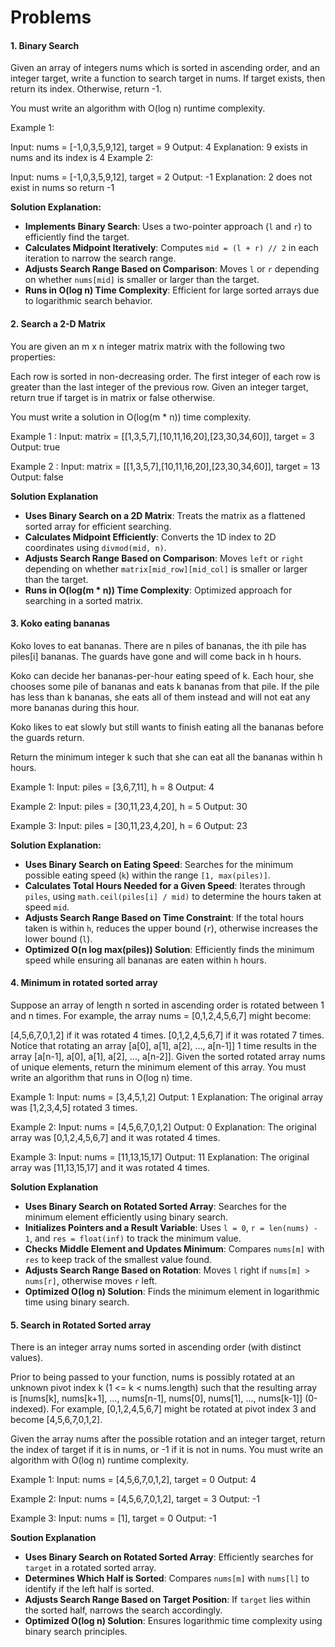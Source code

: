 <h1>Problems</h1>

<h4>1. Binary Search</h4>
Given an array of integers nums which is sorted in ascending order, and an integer target, write a function to search target in nums. If target exists, then return its index. Otherwise, return -1.

You must write an algorithm with O(log n) runtime complexity.

Example 1:

Input: nums = [-1,0,3,5,9,12], target = 9
Output: 4
Explanation: 9 exists in nums and its index is 4
Example 2:

Input: nums = [-1,0,3,5,9,12], target = 2
Output: -1
Explanation: 2 does not exist in nums so return -1

<b>Solution Explanation:</b>
- **Implements Binary Search**: Uses a two-pointer approach (`l` and `r`) to efficiently find the target.  
- **Calculates Midpoint Iteratively**: Computes `mid = (l + r) // 2` in each iteration to narrow the search range.  
- **Adjusts Search Range Based on Comparison**: Moves `l` or `r` depending on whether `nums[mid]` is smaller or larger than the target.  
- **Runs in O(log n) Time Complexity**: Efficient for large sorted arrays due to logarithmic search behavior.

<h4>2. Search a 2-D Matrix</h4>
<p>
You are given an m x n integer matrix matrix with the following two properties:

Each row is sorted in non-decreasing order.
The first integer of each row is greater than the last integer of the previous row.
Given an integer target, return true if target is in matrix or false otherwise.

You must write a solution in O(log(m * n)) time complexity.

Example 1 :
Input: matrix = [[1,3,5,7],[10,11,16,20],[23,30,34,60]], target = 3
Output: true

Example 2 :
Input: matrix = [[1,3,5,7],[10,11,16,20],[23,30,34,60]], target = 13
Output: false
</p>

<b>Solution Explanation</b>
- **Uses Binary Search on a 2D Matrix**: Treats the matrix as a flattened sorted array for efficient searching.  
- **Calculates Midpoint Efficiently**: Converts the 1D index to 2D coordinates using `divmod(mid, n)`.  
- **Adjusts Search Range Based on Comparison**: Moves `left` or `right` depending on whether `matrix[mid_row][mid_col]` is smaller or larger than the target.  
- **Runs in O(log(m * n)) Time Complexity**: Optimized approach for searching in a sorted matrix.  

<h4>3. Koko eating bananas</h4>
<p>
Koko loves to eat bananas. There are n piles of bananas, the ith pile has piles[i] bananas. The guards have gone and will come back in h hours.

Koko can decide her bananas-per-hour eating speed of k. Each hour, she chooses some pile of bananas and eats k bananas from that pile. If the pile has less than k bananas, she eats all of them instead and will not eat any more bananas during this hour.

Koko likes to eat slowly but still wants to finish eating all the bananas before the guards return.

Return the minimum integer k such that she can eat all the bananas within h hours.

Example 1:
Input: piles = [3,6,7,11], h = 8
Output: 4

Example 2:
Input: piles = [30,11,23,4,20], h = 5
Output: 30

Example 3:
Input: piles = [30,11,23,4,20], h = 6
Output: 23
</p>

<b>Solution Explanation:</b>
- **Uses Binary Search on Eating Speed**: Searches for the minimum possible eating speed (`k`) within the range `[1, max(piles)]`.  
- **Calculates Total Hours Needed for a Given Speed**: Iterates through `piles`, using `math.ceil(piles[i] / mid)` to determine the hours taken at speed `mid`.  
- **Adjusts Search Range Based on Time Constraint**: If the total hours taken is within `h`, reduces the upper bound (`r`), otherwise increases the lower bound (`l`).  
- **Optimized O(n log max(piles)) Solution**: Efficiently finds the minimum speed while ensuring all bananas are eaten within `h` hours.

<h4>4. Minimum in rotated sorted array</h4>
<p>
Suppose an array of length n sorted in ascending order is rotated between 1 and n times. For example, the array nums = [0,1,2,4,5,6,7] might become:

[4,5,6,7,0,1,2] if it was rotated 4 times.
[0,1,2,4,5,6,7] if it was rotated 7 times.
Notice that rotating an array [a[0], a[1], a[2], ..., a[n-1]] 1 time results in the array [a[n-1], a[0], a[1], a[2], ..., a[n-2]].
Given the sorted rotated array nums of unique elements, return the minimum element of this array.
You must write an algorithm that runs in O(log n) time.

Example 1:
Input: nums = [3,4,5,1,2]
Output: 1
Explanation: The original array was [1,2,3,4,5] rotated 3 times.

Example 2:
Input: nums = [4,5,6,7,0,1,2]
Output: 0
Explanation: The original array was [0,1,2,4,5,6,7] and it was rotated 4 times.

Example 3:
Input: nums = [11,13,15,17]
Output: 11
Explanation: The original array was [11,13,15,17] and it was rotated 4 times. 
</p>

<b>Solution Explanation</b>
- **Uses Binary Search on Rotated Sorted Array**: Searches for the minimum element efficiently using binary search.
- **Initializes Pointers and a Result Variable**: Uses `l = 0`, `r = len(nums) - 1`, and `res = float(inf)` to track the minimum value.
- **Checks Middle Element and Updates Minimum**: Compares `nums[m]` with `res` to keep track of the smallest value found.
- **Adjusts Search Range Based on Rotation**: Moves `l` right if `nums[m] > nums[r]`, otherwise moves `r` left.
- **Optimized O(log n) Solution**: Finds the minimum element in logarithmic time using binary search.

<h4>5. Search in Rotated Sorted array</h4>
<p>
There is an integer array nums sorted in ascending order (with distinct values).

Prior to being passed to your function, nums is possibly rotated at an unknown pivot index k (1 <= k < nums.length) such that the resulting array is [nums[k], nums[k+1], ..., nums[n-1], nums[0], nums[1], ..., nums[k-1]] (0-indexed). For example, [0,1,2,4,5,6,7] might be rotated at pivot index 3 and become [4,5,6,7,0,1,2].

Given the array nums after the possible rotation and an integer target, return the index of target if it is in nums, or -1 if it is not in nums.
You must write an algorithm with O(log n) runtime complexity.

Example 1:
Input: nums = [4,5,6,7,0,1,2], target = 0
Output: 4

Example 2:
Input: nums = [4,5,6,7,0,1,2], target = 3
Output: -1

Example 3:
Input: nums = [1], target = 0
Output: -1
</p>

<b>Soution Explanation</b>
- **Uses Binary Search on Rotated Sorted Array**: Efficiently searches for `target` in a rotated sorted array.  
- **Determines Which Half is Sorted**: Compares `nums[m]` with `nums[l]` to identify if the left half is sorted.  
- **Adjusts Search Range Based on Target Position**: If `target` lies within the sorted half, narrows the search accordingly.  
- **Optimized O(log n) Solution**: Ensures logarithmic time complexity using binary search principles.